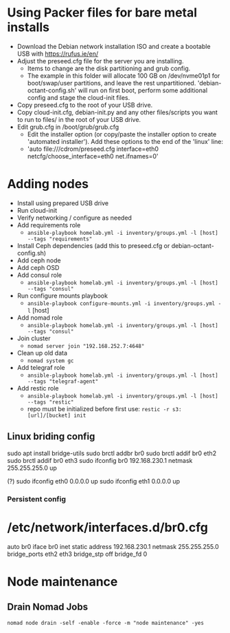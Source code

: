 # Using Packer files for bare metal installs

- Download the Debian network installation ISO and create a bootable USB with https://rufus.ie/en/
- Adjust the preseed.cfg file for the server you are installing. 
  - Items to change are the disk partitioning and grub config. 
  - The example in this folder will allocate 100 GB on /dev/nvme01p1 for boot/swap/user partitions, and leave the rest unpartitioned. 'debian-octant-config.sh' will run on first boot, perform some additional config and stage the cloud-init files.
- Copy preseed.cfg to the root of your USB drive.
- Copy cloud-init.cfg, debian-init.py and any other files/scripts you want to run to files/ in the root of your USB drive.
- Edit grub.cfg in /boot/grub/grub.cfg
  - Edit the installer option (or copy/paste the installer option to create 'automated installer'). Add these options to the end of the 'linux' line:
  - 'auto file:///cdrom/preseed.cfg interface=eth0 netcfg/choose_interface=eth0 net.ifnames=0'

# Adding nodes

- Install using prepared USB drive
- Run cloud-init
- Verify networking / configure as needed
- Add requirements role
  - `ansible-playbook homelab.yml -i inventory/groups.yml -l [host] --tags "requirements"`
- Install Ceph dependencies (add this to preseed.cfg or debian-octant-config.sh)
- Add ceph node
- Add ceph OSD
- Add consul role
  - `ansible-playbook homelab.yml -i inventory/groups.yml -l [host] --tags "consul"`
- Run configure mounts playbook
  - `ansible-playbook configure-mounts.yml -i inventory/groups.yml -l` [host]
- Add nomad role
  - `ansible-playbook homelab.yml -i inventory/groups.yml -l [host] --tags "consul"`
- Join cluster
  - `nomad server join "192.168.252.7:4648"`
- Clean up old data
  - `nomad system gc`
- Add telegraf role
  - `ansible-playbook homelab.yml -i inventory/groups.yml -l [host] --tags "telegraf-agent"` 
- Add restic role
  - `ansible-playbook homelab.yml -i inventory/groups.yml -l [host] --tags "restic"` 
  - repo must be initialized before first use: `restic -r s3:[url]/[bucket] init`
## Linux briding config

sudo apt install bridge-utils
sudo brctl addbr br0
sudo brctl addif br0 eth2
sudo brctl addif br0 eth3
sudo ifconfig br0 192.168.230.1 netmask 255.255.255.0 up

(?)
sudo ifconfig eth0 0.0.0.0 up
sudo ifconfig eth1 0.0.0.0 up

### Persistent config
# /etc/network/interfaces.d/br0.cfg
auto br0
iface br0 inet static
    address 192.168.230.1
    netmask 255.255.255.0
    bridge_ports eth2 eth3
    bridge_stp off
    bridge_fd 0

# Node maintenance

## Drain Nomad Jobs

`nomad node drain -self -enable -force -m "node maintenance" -yes`